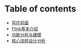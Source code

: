# Table of contents

* [写在前面](README.md)
* [Flink基本介绍](Flink-intro.md)
* [功能分析与建模](Flink-functional-analysis-and-modeling.md)
* [核心流程设计分析](Flink-core-process-design-analysis.md)
